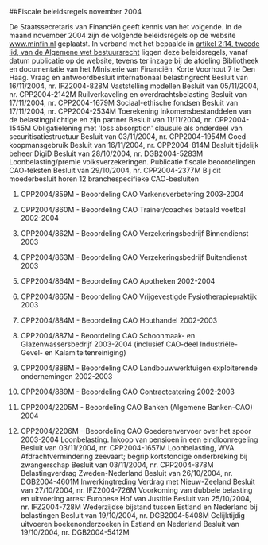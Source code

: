 <meta http-equiv='Content-Type' content='text/html; charset=utf-8' />

##Fiscale beleidsregels november 2004

De Staatssecretaris van Financiën geeft kennis van het volgende. In de maand november 2004 zijn de volgende beleidsregels op de website www.minfin.nl geplaatst. In verband met het bepaalde in [artikel 2:14, tweede lid, van de Algemene wet bestuursrecht](../../../../../../wet/algemene/wet/bestuursrecht/BWBR0005537/README.md) liggen deze beleidsregels, vanaf datum publicatie op de website, tevens ter inzage bij de afdeling Bibliotheek en documentatie van het Ministerie van Financiën, Korte Voorhout 7 te Den Haag. Vraag en antwoordbesluit internationaal belastingrecht Besluit van 16/11/2004, nr. IFZ2004-828M Vaststelling modellen Besluit van 05/11/2004, nr. CPP2004-2142M Ruilverkaveling en overdrachtsbelasting Besluit van 17/11/2004, nr. CPP2004-1679M Sociaal-ethische fondsen Besluit van 17/11/2004, nr. CPP2004-2534M Toerekening inkomensbestanddelen van de belastingplichtige en zijn partner Besluit van 11/11/2004, nr. CPP2004-1545M Obligatielening met 'loss absorption' clausule als onderdeel van securitisatiestructuur Besluit van 03/11/2004, nr. CPP2004-1954M Goed koopmansgebruik Besluit van 16/11/2004, nr. CPP2004-814M  Besluit tijdelijk beheer DigiD  Besluit van 28/10/2004, nr. DGB2004-5283M Loonbelasting/premie volksverzekeringen. Publicatie fiscale beoordelingen CAO-teksten Besluit van 29/10/2004, nr. CPP2004-2377M Bij dit moederbesluit horen 12 branchespecifieke CAO-besluiten 

1. CPP2004/859M - Beoordeling CAO Varkensverbetering 2003-2004  

2. CPP2004/860M - Beoordeling CAO Trainer/coaches betaald voetbal 2002-2004  

3. CPP2004/862M - Beoordeling CAO Verzekeringsbedrijf Binnendienst 2003  

4. CPP2004/863M - Beoordeling CAO Verzekeringsbedrijf Buitendienst 2003  

5. CPP2004/864M - Beoordeling CAO Apotheken 2002-2004  

6. CPP2004/865M - Beoordeling CAO Vrijgevestigde Fysiotherapiepraktijk 2003  

7. CPP2004/884M - Beoordeling CAO Houthandel 2002-2003  

8. CPP2004/887M - Beoordeling CAO Schoonmaak- en Glazenwassersbedrijf 2003-2004 (inclusief CAO-deel Industriële- Gevel- en Kalamiteitenreiniging)  

9. CPP2004/888M - Beoordeling CAO Landbouwwerktuigen exploiterende ondernemingen 2002-2003  

10. CPP2004/889M - Beoordeling CAO Contractcatering 2002-2003  

11. CPP2004/2205M - Beoordeling CAO Banken (Algemene Banken-CAO) 2004  

12. CPP2004/2206M - Beoordeling CAO Goederenvervoer over het spoor 2003-2004   Loonbelasting. Inkoop van pensioen in een eindloonregeling Besluit van 03/11/2004, nr. CPP2004-1657M Loonbelasting, WVA. Afdrachtvermindering zeevaart; begrip kortstondige onderbreking bij zwangerschap Besluit van 03/11/2004, nr. CPP2004-878M Belastingverdrag Zweden-Nederland Besluit van 26/10/2004, nr. DGB2004-4601M Inwerkingtreding Verdrag met Nieuw-Zeeland Besluit van 27/10/2004, nr. IFZ2004-726M Voorkoming van dubbele belasting en uitvoering arrest Europese Hof van Justitie Besluit van 25/10/2004, nr. IFZ2004-728M Wederzijdse bijstand tussen Estland en Nederland bij belastingen Besluit van 19/10/2004, nr. DGB2004-5408M Gelijktijdig uitvoeren boekenonderzoeken in Estland en Nederland Besluit van 19/10/2004, nr. DGB2004-5412M    
